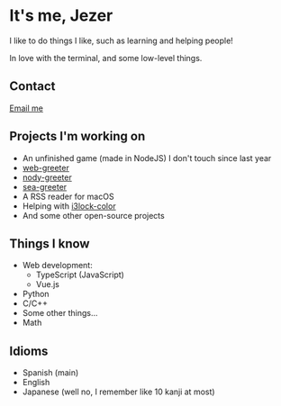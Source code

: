 # It's me, Jezer

I like to do things I like, such as learning and helping people!

In love with the terminal, and some low-level things.

## Contact

[Email me][email]

## Projects I'm working on

* An unfinished game (made in NodeJS) I don't touch since last year
* [web-greeter][web-greeter]
* [nody-greeter][nody-greeter]
* [sea-greeter][sea-greeter]
* A RSS reader for macOS
* Helping with [i3lock-color][i3lock-color]
* And some other open-source projects

## Things I know

* Web development:
  * TypeScript (JavaScript)
  * Vue.js
* Python
* C/C++
* Some other things...
* Math

## Idioms

* Spanish (main)
* English
* Japanese (well no, I remember like 10 kanji at most)

[email]: mailto:amyuki4@gmail.com
[web-greeter]: https://github.com/JezerM/web-greeter
[nody-greeter]: https://github.com/JezerM/nody-greeter
[sea-greeter]: https://github.com/JezerM/sea-greeter
[i3lock-color]: https://github.com/Raymo111/i3lock-color
